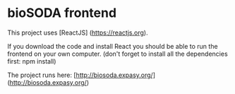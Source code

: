 bioSODA frontend
===

This project uses [ReactJS] (https://reactjs.org).

If you download the code and install React you should be able to run the frontend on your own computer. 
(don't forget to install all the dependencies first: npm install)

The project runs here: [http://biosoda.expasy.org/] (http://biosoda.expasy.org/)
